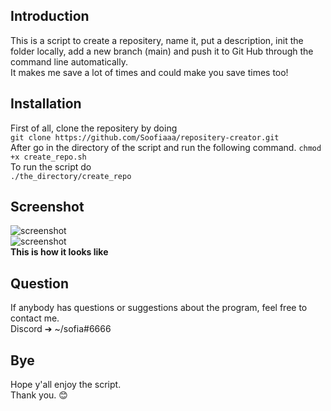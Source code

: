 ## Introduction
This is a script to create a repositery, name it, put a description, init the folder locally, add a new branch (main) and push it to Git Hub through the command line automatically. <br/>
It makes me save a lot of times and could make you save times too! <br/>

## Installation
First of all, clone the repositery by doing <br/>
`git clone https://github.com/Soofiaaa/repositery-creator.git` <br/>
After go in the directory of the script and run the following command.
`chmod +x create_repo.sh` <br/>
To run the script do <br/>
`./the_directory/create_repo`

## Screenshot
![screenshot](https://github.com/Soofiaaa/repositery-creator/blob/main/Screenshot/Screenshot.png) <br/>
![screenshot](https://github.com/Soofiaaa/repositery-creator/blob/main/Screenshot/Screenshot1.png) <br/>
**This is how it looks like**

## Question
If anybody has questions or suggestions about the program, feel free to contact me. <br/>
Discord ➔ ~/sofia#6666 <br/>

## Bye
Hope y'all enjoy the script. <br/>
Thank you. :blush:
